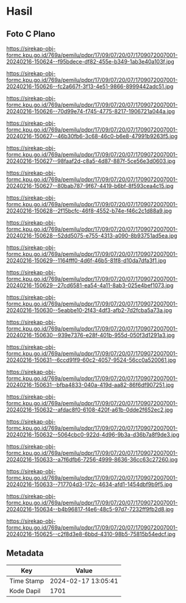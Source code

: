# Hasil

## Foto C Plano

https://sirekap-obj-formc.kpu.go.id/769a/pemilu/pdpr/17/09/07/20/07/1709072007001-20240216-150624--f95bdece-df82-455e-b349-1ab3e40a103f.jpg

https://sirekap-obj-formc.kpu.go.id/769a/pemilu/pdpr/17/09/07/20/07/1709072007001-20240216-150626--fc2a667f-3f13-4e51-9866-8999442adc51.jpg

https://sirekap-obj-formc.kpu.go.id/769a/pemilu/pdpr/17/09/07/20/07/1709072007001-20240216-150626--70d99e74-f745-4775-8217-1906721a044a.jpg

https://sirekap-obj-formc.kpu.go.id/769a/pemilu/pdpr/17/09/07/20/07/1709072007001-20240216-150627--46b30fb6-3c68-46c0-b6e8-47991b9263f5.jpg

https://sirekap-obj-formc.kpu.go.id/769a/pemilu/pdpr/17/09/07/20/07/1709072007001-20240216-150627--98faaf2d-c8a5-4d87-887f-5ce56e3d0603.jpg

https://sirekap-obj-formc.kpu.go.id/769a/pemilu/pdpr/17/09/07/20/07/1709072007001-20240216-150627--80bab787-9f67-4419-b6bf-8f593cea4c15.jpg

https://sirekap-obj-formc.kpu.go.id/769a/pemilu/pdpr/17/09/07/20/07/1709072007001-20240216-150628--2f15bcfc-46f8-4552-b74e-f46c2c1d88a9.jpg

https://sirekap-obj-formc.kpu.go.id/769a/pemilu/pdpr/17/09/07/20/07/1709072007001-20240216-150628--52dd5075-e755-4313-a090-8b93751ad5ea.jpg

https://sirekap-obj-formc.kpu.go.id/769a/pemilu/pdpr/17/09/07/20/07/1709072007001-20240216-150629--1164fff0-4d6f-46b5-81f8-d10da7dfa3f1.jpg

https://sirekap-obj-formc.kpu.go.id/769a/pemilu/pdpr/17/09/07/20/07/1709072007001-20240216-150629--27cd6581-ea54-4a11-8ab3-025e4bef1073.jpg

https://sirekap-obj-formc.kpu.go.id/769a/pemilu/pdpr/17/09/07/20/07/1709072007001-20240216-150630--5eabbe10-2f43-4df3-afb2-7d2fcba5a73a.jpg

https://sirekap-obj-formc.kpu.go.id/769a/pemilu/pdpr/17/09/07/20/07/1709072007001-20240216-150630--939e7376-e28f-401b-955d-050f3d1291a3.jpg

https://sirekap-obj-formc.kpu.go.id/769a/pemilu/pdpr/17/09/07/20/07/1709072007001-20240216-150631--6ccd91f9-60c2-4057-9524-56cc0a520061.jpg

https://sirekap-obj-formc.kpu.go.id/769a/pemilu/pdpr/17/09/07/20/07/1709072007001-20240216-150631--bfba4833-040a-419d-aa82-86f6df907251.jpg

https://sirekap-obj-formc.kpu.go.id/769a/pemilu/pdpr/17/09/07/20/07/1709072007001-20240216-150632--afdac8f0-6108-420f-a61b-0dde2f652ec2.jpg

https://sirekap-obj-formc.kpu.go.id/769a/pemilu/pdpr/17/09/07/20/07/1709072007001-20240216-150632--5064cbc0-922d-4d96-9b3a-d36b7a8f9de3.jpg

https://sirekap-obj-formc.kpu.go.id/769a/pemilu/pdpr/17/09/07/20/07/1709072007001-20240216-150633--a7f6dfb6-7256-4999-8636-36cc63c27260.jpg

https://sirekap-obj-formc.kpu.go.id/769a/pemilu/pdpr/17/09/07/20/07/1709072007001-20240216-150633--717704d3-172c-4634-afd1-1454dbf9b9f5.jpg

https://sirekap-obj-formc.kpu.go.id/769a/pemilu/pdpr/17/09/07/20/07/1709072007001-20240216-150634--b4b96817-f4e6-48c5-97d7-7232ff9fb2d8.jpg

https://sirekap-obj-formc.kpu.go.id/769a/pemilu/pdpr/17/09/07/20/07/1709072007001-20240216-150625--c2f8d3e8-6bbd-4310-98b5-75815b54edcf.jpg


## Metadata

| Key        | Value               |
| ---------- | ------------------- |
| Time Stamp | 2024-02-17 13:05:41 |
| Kode Dapil | 1701                |



